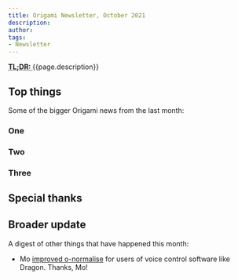 ```yaml
---
title: Origami Newsletter, October 2021
description:
author: 
tags:
- Newsletter
---
```


<abbr title="Too long; didn't read">
<strong>
TL;DR:
</strong>
</abbr> {{page.description}}

## Top things

Some of the bigger Origami news from the last month:

### One

### Two

### Three

## Special thanks

## Broader update

A digest of other things that have happened this month:

- Mo [improved o-normalise](https://github.com/Financial-Times/origami/pull/346) for users of voice control software like Dragon. Thanks, Mo!
